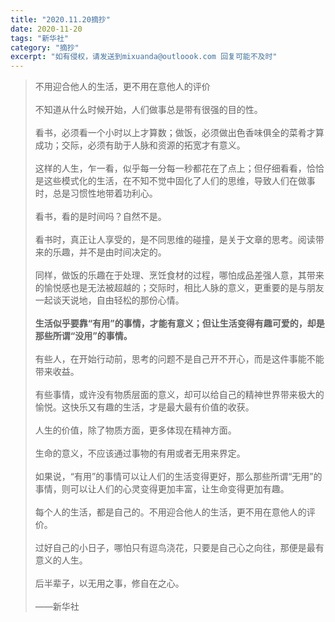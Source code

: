 ```yaml
---
title: "2020.11.20摘抄"
date: 2020-11-20
tags: "新华社"
category: "摘抄"
excerpt: "如有侵权，请发送到mixuanda@outloook.com 回复可能不及时"
---
```


> 不用迎合他人的生活，更不用在意他人的评价<br><br>
不知道从什么时候开始，人们做事总是带有很强的目的性。<br><br>
看书，必须看一个小时以上才算数；做饭，必须做出色香味俱全的菜肴才算成功；交际，必须有助于人脉和资源的拓宽才有意义。<br><br>
这样的人生，乍一看，似乎每一分每一秒都花在了点上；但仔细看看，恰恰是这些模式化的生活，在不知不觉中固化了人们的思维，导致人们在做事时，总是习惯性地带着功利心。<br><br>
看书，看的是时间吗？自然不是。<br><br>
看书时，真正让人享受的，是不同思维的碰撞，是关于文章的思考。阅读带来的乐趣，并不是由时间决定的。<br><br>
同样，做饭的乐趣在于处理、烹饪食材的过程，哪怕成品差强人意，其带来的愉悦感也是无法被超越的；交际时，相比人脉的意义，更重要的是与朋友一起谈天说地，自由轻松的那份心情。<br><br>
 **生活似乎要靠“有用”的事情，才能有意义；但让生活变得有趣可爱的，却是那些所谓“没用”的事情。**<br><br>
有些人，在开始行动前，思考的问题不是自己开不开心，而是这件事能不能带来收益。<br><br>
有些事情，或许没有物质层面的意义，却可以给自己的精神世界带来极大的愉悦。这快乐又有趣的生活，才是最大最有价值的收获。<br><br>
人生的价值，除了物质方面，更多体现在精神方面。<br><br>
生命的意义，不应该通过事物的有用或者无用来界定。<br><br>
如果说，“有用”的事情可以让人们的生活变得更好，那么那些所谓“无用”的事情，则可以让人们的心灵变得更加丰富，让生命变得更加有趣。<br><br>
每个人的生活，都是自己的。不用迎合他人的生活，更不用在意他人的评价。<br><br>
过好自己的小日子，哪怕只有逗鸟浇花，只要是自己心之向往，那便是最有意义的人生。<br><br>
后半辈子，以无用之事，修自在之心。<br><br>
——新华社
